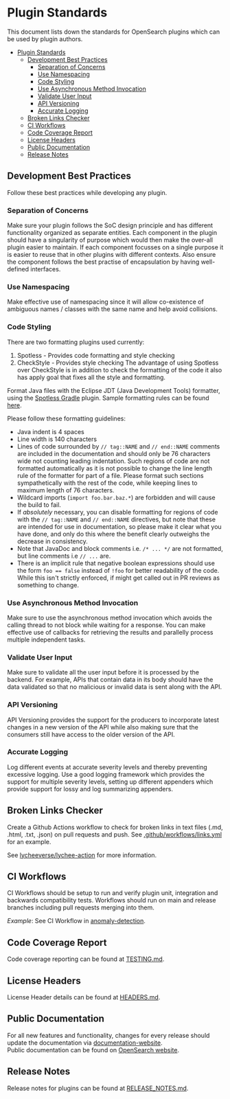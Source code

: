 # Plugin Standards

This document lists down the standards for OpenSearch plugins which can be used by plugin authors.

- [Plugin Standards](#plugin-standards)
  - [Development Best Practices](#development-best-practices)
    - [Separation of Concerns](#separation-of-concerns)
    - [Use Namespacing](#use-namespacing)
    - [Code Styling](#code-styling)
    - [Use Asynchronous Method Invocation](#use-asynchronous-method-invocation)
    - [Validate User Input](#validate-user-input)
    - [API Versioning](#api-versioning)
    - [Accurate Logging](#accurate-logging)
  - [Broken Links Checker](#broken-links-checker)
  - [CI Workflows](#ci-workflows)
  - [Code Coverage Report](#code-coverage-report)
  - [License Headers](#license-headers)
  - [Public Documentation](#public-documentation)
  - [Release Notes](#release-notes)

## Development Best Practices

Follow these best practices while developing any plugin.

### Separation of Concerns

Make sure your plugin follows the SoC design principle and has different functionality organized as separate entities. Each component in the plugin should have a singularity of purpose which would then make the over-all plugin easier to maintain. If each component focusses on a single purpose it is easier to reuse that in other plugins with different contexts. Also ensure the component follows the best practise of encapsulation by having well-defined interfaces.

### Use Namespacing

Make effective use of namespacing since it will allow co-existence of ambiguous names / classes with the same name and help avoid collisions.

### Code Styling

There are two formatting plugins used currently:
1. Spotless - Provides code formatting and style checking
2. CheckStyle - Provides style checking
The advantage of using Spotless over CheckStyle is in addition to check the formatting of the code it also has apply goal that fixes all the style and formatting.

Format Java files with the Eclipse JDT (Java Development Tools) formatter, using the [Spotless Gradle](https://github.com/diffplug/spotless/tree/master/plugin-gradle) plugin. Sample formatting rules can be found [here](https://github.com/opensearch-project/OpenSearch/blob/main/buildSrc/formatterConfig.xml). 

Please follow these formatting guidelines:

* Java indent is 4 spaces
* Line width is 140 characters
* Lines of code surrounded by `// tag::NAME` and `// end::NAME` comments are included in the documentation and should only be 76 characters wide not counting leading indentation. Such regions of code are not formatted automatically as it is not possible to change the line length rule of the formatter for part of a file. Please format such sections sympathetically with the rest of the code, while keeping lines to maximum length of 76 characters.
* Wildcard imports (`import foo.bar.baz.*`) are forbidden and will cause the build to fail.
* If *absolutely* necessary, you can disable formatting for regions of code with the `// tag::NAME` and `// end::NAME` directives, but note that these are intended for use in documentation, so please make it clear what you have done, and only do this where the benefit clearly outweighs the decrease in consistency.
* Note that JavaDoc and block comments i.e. `/* ... */` are not formatted, but line comments i.e `// ...` are.
* There is an implicit rule that negative boolean expressions should use the form `foo == false` instead of `!foo` for better readability of the code. While this isn't strictly enforced, if might get called out in PR reviews as something to change.

### Use Asynchronous Method Invocation

Make sure to use the asynchronous method invocation which avoids the calling thread to not block while waiting for a response. You can make effective use of callbacks for retrieving the results and parallelly process multiple independent tasks.

### Validate User Input

Make sure to validate all the user input before it is processed by the backend. For example, APIs that contain data in its body should have the data validated so that no malicious or invalid data is sent along with the API.

### API Versioning

API Versioning provides the support for the producers to incorporate latest changes in a new version of the API while also making sure that the consumers still have access to the older version of the API.  

### Accurate Logging

Log different events at accurate severity levels and thereby preventing excessive logging. Use a good logging framework which provides the support for multiple severity levels, setting up different appenders which provide support for lossy and log summarizing appenders.

## Broken Links Checker

Create a Github Actions workflow to check for broken links in text files (.md, .html, .txt, .json) on pull requests and push. See [.github/workflows/links.yml](.github/workflows/links.yml) for an example.

See [lycheeverse/lychee-action](https://github.com/lycheeverse/lychee-action) for more information.

## CI Workflows

CI Workflows should be setup to run and verify plugin unit, integration and backwards compatibility tests.
Workflows should run on main and release branches including pull requests merging into them.

_Example_: See CI Workflow in [anomaly-detection](https://github.com/opensearch-project/anomaly-detection/blob/main/.github/workflows/CI.yml). 

## Code Coverage Report

Code coverage reporting can be found at [TESTING.md](TESTING.md#code-coverage-reporting).

## License Headers

License Header details can be found at [HEADERS.md](HEADERS.md).

## Public Documentation

For all new features and functionality, changes for every release should update the documentation via [documentation-website](https://github.com/opensearch-project/documentation-website).  
Public documentation can be found on [OpenSearch website](https://opensearch.org/docs).

## Release Notes

Release notes for plugins can be found at [RELEASE_NOTES.md](RELEASE_NOTES.md).
